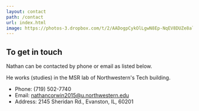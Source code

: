 ```yaml
---
layout: contact
path: /contact
url: index.html
image: https://photos-3.dropbox.com/t/2/AADogpCykOlLgwN8Ep-NqEV8DUZe8alK1D141RqCDNcL6A/12/60692777/jpeg/32x32/1/_/1/2/0827151956a.jpg/EKWx_i4Y7hAgASAHKAc/EfqOUZbSlzS0i1E3FDeOVRMxX4iODD3CWuFh-5ES0x4%2CrcKrah7Kmomhj56LyrHZY_enkcn7gr_-QmVFmkn8jQA?size=1024x768&size_mode=2
---
```


## To get in touch
Nathan can be contacted by phone or email as listed below. 

He works (studies) in the MSR lab of Northwestern's Tech building. 

* Phone: (719) 502-7740
* Email: nathancorwin2015@u.northwestern.edu
* Address: 2145 Sheridan Rd., Evanston, IL, 60201

